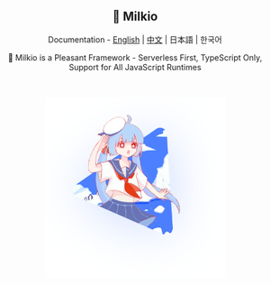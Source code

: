 <h2 align="center">🥛 Milkio</h2>

<p align="center">
    Documentation - <a href="https://milkio.fun">English</a> | <a href="https://zh-milkio.nito.ink">中文</a> | 日本語 | 한국어
</p>

<p align="center">🌟 Milkio is a Pleasant Framework - Serverless First, TypeScript Only, Support for All JavaScript Runtimes</p>

<br />

<p align="center">
    <a href="https://github.com/akirarika">
        <img src="https://raw.githubusercontent.com/southern-aurora/.github/main/profile/image.png" width="320px" />
    </a>
</p>
